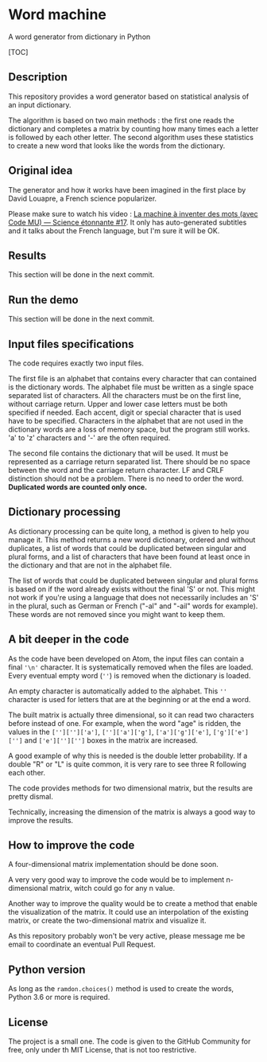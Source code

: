 # Word machine
A word generator from dictionary in Python

[TOC]

## Description

This repository provides a word generator based on statistical analysis of an input dictionary.

The algorithm is based on two main methods : the first one reads the dictionary and completes a matrix by counting how many times each a letter is followed by each other letter. The second algorithm uses these statistics to create a new word that looks like the words from the dictionary.

## Original idea

The generator and how it works have been imagined in the first place by David Louapre, a French science popularizer.

Please make sure to watch his video : [La machine à inventer des mots (avec Code MU) — Science étonnante #17](https://www.youtube.com/watch?v=YsR7r2378j0). It only has auto-generated subtitles and it talks about the French language, but I'm sure it will be OK.

## Results

This section will be done in the next commit.

## Run the demo

This section will be done in the next commit.

## Input files specifications

The code requires exactly two input files.

The first file is an alphabet that contains every character that can contained is the dictionary words. The alphabet file must be written as a single space separated list of characters. All the characters must be on the first line, without carriage return. Upper and lower case letters must be both specified if needed. Each accent, digit or special character that is used have to be specified. Characters in the alphabet that are not used in the dictionary words are a loss of memory space, but the program still works. 'a' to 'z' characters and '-' are the often required.

The second file contains the dictionary that will be used. It must be represented as a carriage return separated list. There should be no space between the word and the carriage return character. LF and CRLF distinction should not be a problem. There is no need to order the word. **Duplicated words are counted only once.**

## Dictionary processing

As dictionary processing can be quite long, a method is given to help you manage it. This method returns a new word dictionary, ordered and without duplicates, a list of words that could be duplicated between singular and plural forms, and a list of characters that have been found at least once in the dictionary and that are not in the alphabet file.

The list of words that could be duplicated between singular and plural forms is based on if the word already exists without the final 'S' or not. This might not work if you're using a language that does not necessarily includes an 'S' in the plural, such as German or French ("-al" and "-ail" words for example). These words are not removed since you might want to keep them.

## A bit deeper in the code

As the code have been developed on Atom, the input files can contain a final `'\n'` character. It is systematically removed when the files are loaded. Every eventual empty word (`''`) is removed when the dictionary is loaded.

An empty character is automatically added to the alphabet. This `''` character is used for letters that are at the beginning or at the end a word.

The built matrix is actually three dimensional, so it can read two characters before instead of one. For example, when the word "age" is ridden, the values in the `['']['']['a']`, `['']['a']['g']`, `['a']['g']['e']`, `['g']['e']['']` and `['e']['']['']` boxes in the matrix are increased.

A good example of why this is needed is the double letter probability. If a double "R" or "L" is quite common, it is very rare to see three R following each other.

The code provides methods for two dimensional matrix, but the results are pretty dismal.

Technically, increasing the dimension of the matrix is always a good way to improve the results.

## How to improve the code

A four-dimensional matrix implementation should be done soon.

A very very good way to improve the code would be to implement n-dimensional matrix, witch could go for any n value.

Another way to improve the quality would be to create a method that enable the visualization of the matrix. It could use an interpolation of the existing matrix, or create the two-dimensional matrix and visualize it.

As this repository probably won't be very active, please message me be email to coordinate an eventual Pull Request.

## Python version

As long as the `ramdon.choices()` method is used to create the words, Python 3.6 or more is required.

## License

The project is a small one. The code is given to the GitHub Community for free, only under th MIT License, that is not too restrictive.
